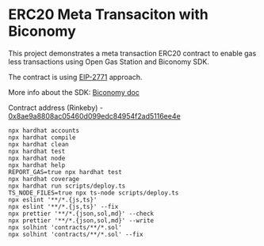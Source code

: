 # ERC20 Meta Transaciton with Biconomy

This project demonstrates a meta transaction ERC20 contract to enable gas less transactions using Open Gas Station and Biconomy SDK.

The contract is using [EIP-2771](https://eips.ethereum.org/EIPS/eip-2771) approach.

More info about the SDK: [Biconomy doc](https://docs.biconomy.io/products/enable-gasless-transactions/eip-2771)

Contract address (Rinkeby) - [0x8ae9a8808ac05460d099edc84954f2ad5116ee4e](https://rinkeby.etherscan.io/address/0x8ae9a8808ac05460d099edc84954f2ad5116ee4e)

```shell
npx hardhat accounts
npx hardhat compile
npx hardhat clean
npx hardhat test
npx hardhat node
npx hardhat help
REPORT_GAS=true npx hardhat test
npx hardhat coverage
npx hardhat run scripts/deploy.ts
TS_NODE_FILES=true npx ts-node scripts/deploy.ts
npx eslint '**/*.{js,ts}'
npx eslint '**/*.{js,ts}' --fix
npx prettier '**/*.{json,sol,md}' --check
npx prettier '**/*.{json,sol,md}' --write
npx solhint 'contracts/**/*.sol'
npx solhint 'contracts/**/*.sol' --fix
```
